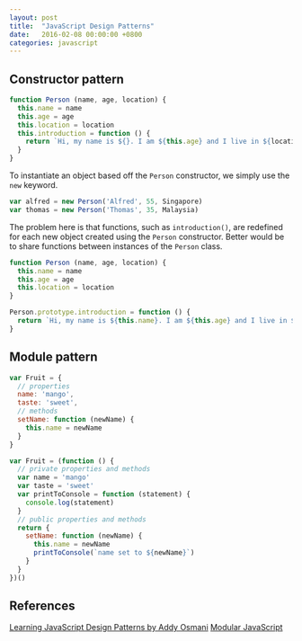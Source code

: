 ```yaml
---
layout: post
title:  "JavaScript Design Patterns"
date:   2016-02-08 00:00:00 +0800
categories: javascript
---
```


## Constructor pattern

```js
function Person (name, age, location) {
  this.name = name
  this.age = age
  this.location = location
  this.introduction = function () {
    return `Hi, my name is ${}. I am ${this.age} and I live in ${location}.`
  }
}
```

To instantiate an object based off the `Person` constructor, we simply use the `new` keyword.

```js
var alfred = new Person('Alfred', 55, Singapore)
var thomas = new Person('Thomas', 35, Malaysia)
```

The problem here is that functions, such as `introduction()`, are redefined for each new object created using the `Person` constructor. Better would be to share functions between instances of the `Person` class.

```js
function Person (name, age, location) {
  this.name = name
  this.age = age
  this.location = location
}

Person.prototype.introduction = function () {
  return `Hi, my name is ${this.name}. I am ${this.age} and I live in ${this.location}.`
}

```

## Module pattern

```js
var Fruit = {
  // properties
  name: 'mango',
  taste: 'sweet',
  // methods
  setName: function (newName) {
    this.name = newName
  }
}
```

```js
var Fruit = (function () {
  // private properties and methods
  var name = 'mango'
  var taste = 'sweet'
  var printToConsole = function (statement) {
    console.log(statement)
  }
  // public properties and methods
  return {
    setName: function (newName) {
      this.name = newName
      printToConsole(`name set to ${newName}`)
    }
  }
})()
```

## References

[Learning JavaScript Design Patterns by Addy Osmani][js-book]
[Modular JavaScript][js-video]

[js-book]: https://addyosmani.com/resources/essentialjsdesignpatterns/book/#constructorpatternjavascript
[js-video]: https://www.youtube.com/watch?v=m-NYyst_tiY&list=PLoYCgNOIyGABs-wDaaxChu82q_xQgUb4f&index=1
